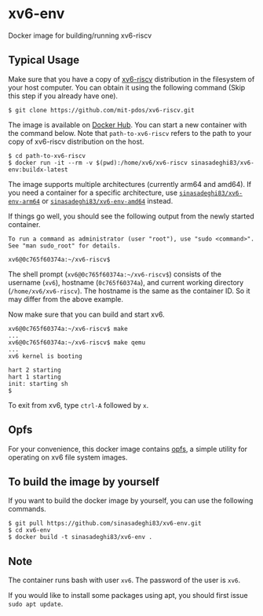 xv6-env
=======
Docker image for building/running xv6-riscv

## Typical Usage
Make sure that you have a copy of [xv6-riscv](https://github.com/mit-pdos/xv6-riscv) distribution in the filesystem of your host computer.
You can obtain it using the following command (Skip this step if you already have one).
```
$ git clone https://github.com/mit-pdos/xv6-riscv.git
```

The image is available on [Docker Hub](https://hub.docker.com/r/sinasasdeghi83/xv6-env).
You can start a new container with the command below.
Note that `path-to-xv6-riscv` refers to the path to your copy of xv6-riscv distribution on the host.
```
$ cd path-to-xv6-riscv
$ docker run -it --rm -v $(pwd):/home/xv6/xv6-riscv sinasadeghi83/xv6-env:buildx-latest
```
The image supports multiple architectures (currently arm64 and amd64).
If you need a container for a specific architecture, use [`sinasadeghi83/xv6-env-arm64`](https://hub.docker.com/r/sinasadeghi83/xv6-env-arm64) or [`sinasadeghi83/xv6-env-amd64`](https://hub.docker.com/r/sinasadeghi83/xv6-env-amd64) instead.

If things go well, you should see the following output from the newly started container.
```
To run a command as administrator (user "root"), use "sudo <command>".
See "man sudo_root" for details.

xv6@0c765f60374a:~/xv6-riscv$ 
```
The shell prompt (`xv6@0c765f60374a:~/xv6-riscv$`) consists of the username (`xv6`), hostname (`0c765f60374a`), and current working directory (`/home/xv6/xv6-riscv`). The hostname is the same as the container ID. So it may differ from the above example.

Now make sure that you can build and start xv6.
```
xv6@0c765f60374a:~/xv6-riscv$ make
...
xv6@0c765f60374a:~/xv6-riscv$ make qemu
...
xv6 kernel is booting

hart 2 starting
hart 1 starting
init: starting sh
$ 
```
To exit from xv6, type `ctrl-A` followed by `x`.

## Opfs
For your convenience, this docker image contains [opfs](https://github.com/titech-os/opfs), a simple utility for operating on xv6 file system images. 

## To build the image by yourself
If you want to build the docker image by yourself, you can use the following commands.
```
$ git pull https://github.com/sinasadeghi83/xv6-env.git
$ cd xv6-env
$ docker build -t sinasadeghi83/xv6-env .
```

## Note
The container runs bash with user `xv6`.
The password of the user is `xv6`.

If you would like to install some packages using apt, you should first issue `sudo apt update`.
